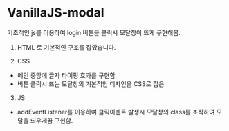 # VanillaJS-modal

기초적인 js를 이용하여 login 버튼을 클릭시 모달창이 뜨게 구현해봄. 

1. HTML 로 기본적인 구조를 잡았습니다. 

2. CSS
  - 메인 중앙에 글자 타이핑 효과를 구현함. 
  - 버튼 클릭시 뜨는 모달창의 기본적인 디자인을 CSS로 잡음  
  
3. JS
  - addEventListener를 이용하여 클릭이벤트 발생시 모달창의 class를 조작하여 모달을 띄우게끔 구현함. 
